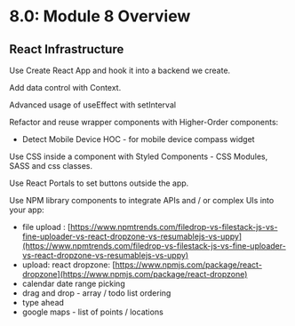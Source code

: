# 8.0: Module 8 Overview

## React Infrastructure

Use Create React App and hook it into a backend we create.

Add data control with Context.

Advanced usage of useEffect with setInterval

Refactor and reuse wrapper components with Higher-Order components:

* Detect Mobile Device HOC - for mobile device compass widget

Use CSS inside a component with Styled Components - CSS Modules, SASS and css classes.

Use React Portals to set buttons outside the app.

Use NPM library components to integrate APIs and / or complex UIs into your app:

* file upload : [https://www.npmtrends.com/filedrop-vs-filestack-js-vs-fine-uploader-vs-react-dropzone-vs-resumablejs-vs-uppy](https://www.npmtrends.com/filedrop-vs-filestack-js-vs-fine-uploader-vs-react-dropzone-vs-resumablejs-vs-uppy)
* upload: react dropzone: [https://www.npmjs.com/package/react-dropzone](https://www.npmjs.com/package/react-dropzone)
* calendar date range picking
* drag and drop - array / todo list ordering
* type ahead
* google maps - list of points / locations



